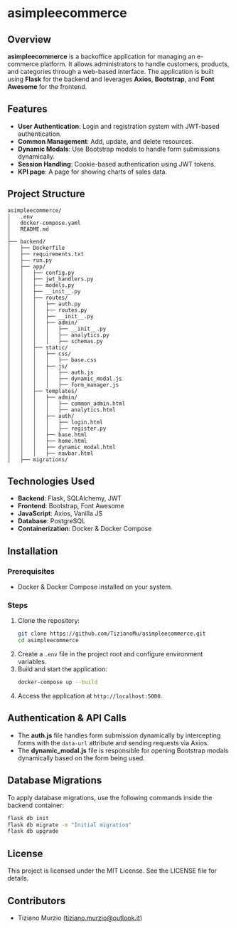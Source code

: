 # asimpleecommerce

## Overview

**asimpleecommerce** is a backoffice application for managing an e-commerce platform. It allows administrators to handle customers, products, and categories through a web-based interface. The application is built using **Flask** for the backend and leverages **Axios**, **Bootstrap**, and **Font Awesome** for the frontend.

## Features

- **User Authentication**: Login and registration system with JWT-based authentication.
- **Common Management**: Add, update, and delete resources.
- **Dynamic Modals**: Use Bootstrap modals to handle form submissions dynamically.
- **Session Handling**: Cookie-based authentication using JWT tokens.
- **KPI page**: A page for showing charts of sales data.

## Project Structure

```
asimpleecommerce/
│   .env
│   docker-compose.yaml
│   README.md
│
├── backend/
│   ├── Dockerfile
│   ├── requirements.txt
│   ├── run.py
│   ├── app/
│   │   ├── config.py
│   │   ├── jwt_handlers.py
│   │   ├── models.py
│   │   ├── __init__.py
│   │   ├── routes/
│   │   │   ├── auth.py
│   │   │   ├── routes.py
│   │   │   ├── __init__.py
│   │   │   ├── admin/
│   │   │   │   ├── __init__.py
│   │   │   │   ├── analytics.py
│   │   │   │   ├── schemas.py
│   │   ├── static/
│   │   │   ├── css/
│   │   │   │   ├── base.css
│   │   │   ├── js/
│   │   │   │   ├── auth.js
│   │   │   │   ├── dynamic_modal.js
│   │   │   │   ├── form_manager.js
│   │   ├── templates/
│   │   │   ├── admin/
│   │   │   │   ├── common_admin.html
│   │   │   │   ├── analytics.html
│   │   │   ├── auth/
│   │   │   │   ├── login.html
│   │   │   │   ├── register.py
│   │   │   ├── base.html
│   │   │   ├── home.html
│   │   │   ├── dynamic_modal.html
│   │   │   ├── navbar.html
│   ├── migrations/
```

## Technologies Used

- **Backend**: Flask, SQLAlchemy, JWT
- **Frontend**: Bootstrap, Font Awesome
- **JavaScript**: Axios, Vanilla JS
- **Database**: PostgreSQL
- **Containerization**: Docker & Docker Compose

## Installation

### Prerequisites

- Docker & Docker Compose installed on your system.

### Steps

1. Clone the repository:
   ```sh
   git clone https://github.com/TizianoMu/asimpleecommerce.git
   cd asimpleecommerce
   ```
2. Create a `.env` file in the project root and configure environment variables.
3. Build and start the application:
   ```sh
   docker-compose up --build
   ```
4. Access the application at `http://localhost:5000`.

## Authentication & API Calls

- The **auth.js** file handles form submission dynamically by intercepting forms with the `data-url` attribute and sending requests via Axios.
- The **dynamic\_modal.js** file is responsible for opening Bootstrap modals dynamically based on the form being used.

## Database Migrations

To apply database migrations, use the following commands inside the backend container:

```sh
flask db init
flask db migrate -m "Initial migration"
flask db upgrade
```

## License

This project is licensed under the MIT License. See the LICENSE file for details.

## Contributors

- Tiziano Murzio ([tiziano.murzio@outlook.it](mailto\:tiziano.murzio@outlook.it))


